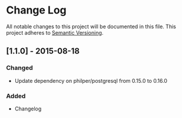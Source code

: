 # Change Log
All notable changes to this project will be documented in this file.
This project adheres to [Semantic Versioning](http://semver.org/).

## [1.1.0] - 2015-08-18
### Changed
  - Update dependency on philper/postgresql from 0.15.0 to 0.16.0

### Added
  - Changelog
